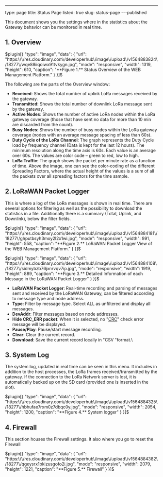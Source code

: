 ---
type: page
title: Status Page
listed: true
slug: status-page
---published

This document shows you the settings where in the statistics about the Gateway behavior can be monitored in real time.

## 1. Overview

$plugin[{
    "type": "image",
    "data": {
        "url": "https:\/\/res.cloudinary.com\/developerhub\/image\/upload\/v1564883824\/18277\/wqe88iiqoiwx91tvkygn.jpg",
        "mode": "responsive",
        "width": 1319,
        "height": 610,
        "caption": "**Figure 1.** Status Overview of the WEB Management Platform."
    }
}]$

The following are the parts of the Overview window: 

- **Received**:
Shows the total number of uplink LoRa messages received by the gateway. 
- **Transmitted**:
Shows the total number of downlink LoRa message sent by the gateway.
- **Active Nodes**:
Shows the number of active LoRa nodes within the LoRa gateway coverage (those that
have sent no data for more than 10 min are discarded from the count). 
- **Busy Nodes**:
Shows the number of busy nodes within the LoRa gateway coverage (nodes with an
average message spacing of less than 60s). 
- **Duty Cycle of the LoRa Channel**: The graph represents the Duty Cycle load by frequency channel (Data is kept for the last 12
hours). The minimum resolution along the time axis is 60s. Each value is an average over
60s. The values are color code – green to red, low to high. 
- **LoRa Traffic**:
The graph shows the packet per minute rate as a function of time. Above the image, one
can see the color-coding of the different Spreading Factors, where the actual height of the
values is a sum of all the packets over all spreading factors for the time sample. 

## 2. LoRaWAN Packet Logger

This is where a log of the LoRa messages is shown in real time. There are several options
for filtering as well as the possibility to download the statistics in a file. Additionally there is a
summary (Total, Uplink, and Downlink), below the filter fields.

$plugin[{
    "type": "image",
    "data": {
        "url": "https:\/\/res.cloudinary.com\/developerhub\/image\/upload\/v1564884181\/18277\/ghputbsyh3moy2l2x1wi.jpg",
        "mode": "responsive",
        "width": 991,
        "height": 558,
        "caption": "**Figure 2.** LoRaWAN Packet Logger View of the WEB Management Platform."
    }
}]$

$plugin[{
    "type": "image",
    "data": {
        "url": "https:\/\/res.cloudinary.com\/developerhub\/image\/upload\/v1564884108\/18277\/sidmybzb76jxnrvqv7ip.jpg",
        "mode": "responsive",
        "width": 1919,
        "height": 889,
        "caption": "**Figure 3.** Detailed Information of each Message in the LoRaWAN Packet Logger"
    }
}]$

- **LoRaWAN Packet Logger**: Real-time recording and parsing of messages sent and received by the LoRaWAN Gateway, can be filtered according to message type and node address.
- **Type**: Filter by message type. Select ALL as unfiltered and display all messages.
- **DevAddr**: Filter messages based on node addresses.
- **Hide CRC_ERR packet**: When it is selected, no "[CRC](https://en.wikipedia.org/wiki/Cyclic_redundancy_check)" check error message will be displayed.
- **Pause/Play**: Pause/start message recording.
- **Clear**: Clear the current record.
- **Download**: Save the current record locally in "CSV "format.\

## 3. System Log

The system log, updated in real time can be seen in this menu. It includes in addition to the host processes, the LoRa frames received/transmitted by the gateway. If the connection to the LoRa Network server is lost, it is automatically backed up on the SD card (provided one is inserted in the slot).

$plugin[{
    "type": "image",
    "data": {
        "url": "https:\/\/res.cloudinary.com\/developerhub\/image\/upload\/v1564884325\/18277\/hbhufae7rxm0z7dbqc0y.jpg",
        "mode": "responsive",
        "width": 2054,
        "height": 1200,
        "caption": "**Figure 4.** System logger"
    }
}]$

## 4. Firewall

This section houses the Firewall settings. It also where you go to reset the Firewall

$plugin[{
    "type": "image",
    "data": {
        "url": "https:\/\/res.cloudinary.com\/developerhub\/image\/upload\/v1564884382\/18277\/qgeysrx1bklzusgofo2i.jpg",
        "mode": "responsive",
        "width": 2079,
        "height": 1221,
        "caption": "**Figure 5.** Firewall"
    }
}]$

